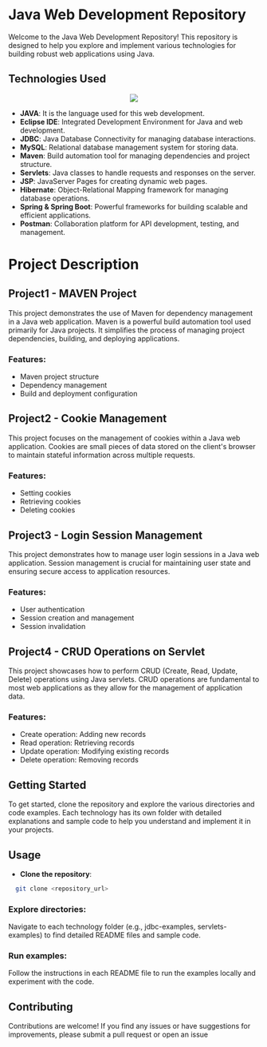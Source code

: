 # Java Web Development Repository

Welcome to the Java Web Development Repository! This repository is designed to help you explore and implement various technologies for building robust web applications using Java.

## Technologies Used

<p align="center">
  <a href="https://skillicons.dev">
    <img src="https://skillicons.dev/icons?i=java,eclipse,maven,css,postman,spring,mysql,hibernate"/>
  </a>
</p>

- **JAVA**: It is the language used for this web development.
- **Eclipse IDE**: Integrated Development Environment for Java and web development.
- **JDBC**: Java Database Connectivity for managing database interactions.
- **MySQL**: Relational database management system for storing data.
- **Maven**: Build automation tool for managing dependencies and project structure.
- **Servlets**: Java classes to handle requests and responses on the server.
- **JSP**: JavaServer Pages for creating dynamic web pages.
- **Hibernate**: Object-Relational Mapping framework for managing database operations.
- **Spring & Spring Boot**: Powerful frameworks for building scalable and efficient applications.
- **Postman**: Collaboration platform for API development, testing, and management.

# Project Description

## Project1 - MAVEN Project

This project demonstrates the use of Maven for dependency management in a Java web application. Maven is a powerful build automation tool used primarily for Java projects. It simplifies the process of managing project dependencies, building, and deploying applications.

### Features:
- Maven project structure
- Dependency management
- Build and deployment configuration

## Project2 - Cookie Management

This project focuses on the management of cookies within a Java web application. Cookies are small pieces of data stored on the client's browser to maintain stateful information across multiple requests.

### Features:
- Setting cookies
- Retrieving cookies
- Deleting cookies

## Project3 - Login Session Management

This project demonstrates how to manage user login sessions in a Java web application. Session management is crucial for maintaining user state and ensuring secure access to application resources.

### Features:
- User authentication
- Session creation and management
- Session invalidation

## Project4 - CRUD Operations on Servlet

This project showcases how to perform CRUD (Create, Read, Update, Delete) operations using Java servlets. CRUD operations are fundamental to most web applications as they allow for the management of application data.

### Features:
- Create operation: Adding new records
- Read operation: Retrieving records
- Update operation: Modifying existing records
- Delete operation: Removing records


## Getting Started

To get started, clone the repository and explore the various directories and code examples. Each technology has its own folder with detailed explanations and sample code to help you understand and implement it in your projects.

## Usage

- **Clone the repository**:
```bash
  git clone <repository_url>
```
### Explore directories:
Navigate to each technology folder (e.g., jdbc-examples, servlets-examples) to find detailed README files and sample code.

### Run examples:
Follow the instructions in each README file to run the examples locally and experiment with the code.

## Contributing
Contributions are welcome! If you find any issues or have suggestions for improvements, please submit a pull request or open an issue
